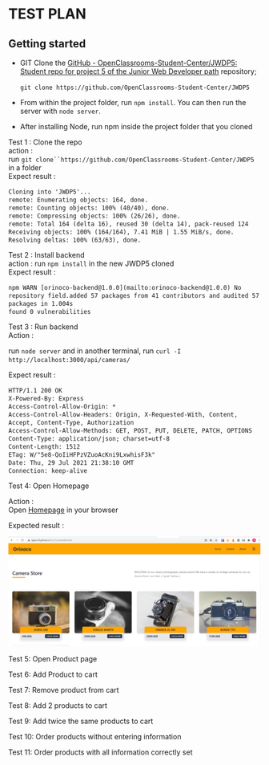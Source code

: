 # TEST PLAN

## Getting started

- GIT Clone the [GitHub - OpenClassrooms-Student-Center/JWDP5: Student repo for project 5 of the Junior Web Developer path](https://github.com/OpenClassrooms-Student-Center/JWDP5) repository;
  
  `git clone https://github.com/OpenClassrooms-Student-Center/JWDP5`

- From within the project folder, run `npm install`. You can then run the server with `node server`.

- After installing Node, run npm inside the project folder that you cloned

Test 1 : Clone the repo  
action :  
run `git clone``https://github.com/OpenClassrooms-Student-Center/JWDP5` in a folder  
Expect result :

```
Cloning into 'JWDP5'...  
remote: Enumerating objects: 164, done.  
remote: Counting objects: 100% (40/40), done.  
remote: Compressing objects: 100% (26/26), done.  
remote: Total 164 (delta 16), reused 30 (delta 14), pack-reused 124  
Receiving objects: 100% (164/164), 7.41 MiB | 1.55 MiB/s, done.  
Resolving deltas: 100% (63/63), done.
```

Test 2 : Install backend  
action : run `npm install` in the new JWDP5 cloned  
Expect result :

```
npm WARN [orinoco-backend@1.0.0](mailto:orinoco-backend@1.0.0) No repository field.added 57 packages from 41 contributors and audited 57 packages in 1.004s  
found 0 vulnerabilities
```

Test 3 : Run backend  
Action :

run `node server` and in another terminal, run `curl -I` `http://localhost:3000/api/cameras/`

Expect result :

```
HTTP/1.1 200 OK  
X-Powered-By: Express  
Access-Control-Allow-Origin: *  
Access-Control-Allow-Headers: Origin, X-Requested-With, Content, Accept, Content-Type, Authorization  
Access-Control-Allow-Methods: GET, POST, PUT, DELETE, PATCH, OPTIONS  
Content-Type: application/json; charset=utf-8  
Content-Length: 1512  
ETag: W/"5e8-QoIiHFPzVZuoAcKni9LxwhisF3k"  
Date: Thu, 29 Jul 2021 21:38:10 GMT  
Connection: keep-alive
```

Test 4: Open Homepage

Action :  
Open [Homepage](https://agpa-88.github.io/OC_P5_AA/index.html) in your browser

Expected result :

![](2021-07-29-23-53-44-image.png)

Test 5: Open Product page

Test 6: Add Product to cart

Test 7: Remove product from cart

Test 8: Add 2 products to cart

Test 9: Add twice the same products to cart

Test 10: Order products without entering information

Test 11: Order products with all information correctly set

